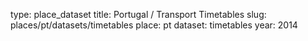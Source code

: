 type: place_dataset
title: Portugal / Transport Timetables
slug: places/pt/datasets/timetables
place: pt
dataset: timetables
year: 2014
